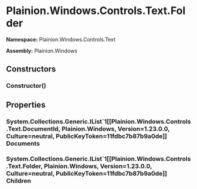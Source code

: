 
# Plainion.Windows.Controls.Text.Folder

**Namespace:** Plainion.Windows.Controls.Text

**Assembly:** Plainion.Windows


## Constructors

### Constructor()


## Properties

### System.Collections.Generic.IList`1[[Plainion.Windows.Controls.Text.DocumentId, Plainion.Windows, Version=1.23.0.0, Culture=neutral, PublicKeyToken=11fdbc7b87b9a0de]] Documents

### System.Collections.Generic.IList`1[[Plainion.Windows.Controls.Text.Folder, Plainion.Windows, Version=1.23.0.0, Culture=neutral, PublicKeyToken=11fdbc7b87b9a0de]] Children
